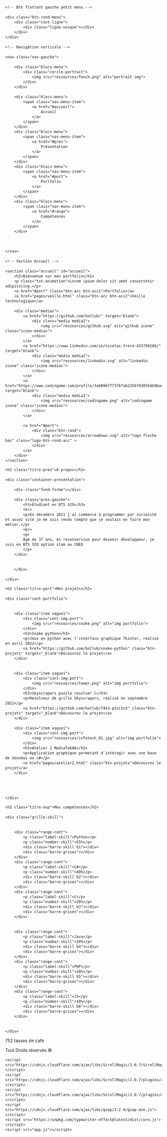 <!DOCTYPE html>
<html lang="fr">
<head>
    <meta charset="UTF-8">
    <meta name="viewport" content="width=device-width, initial-scale=1.0">
    <title>Portfolio</title>
    <link rel="stylesheet" href="style.css">
    <link href="https://fonts.googleapis.com/css2?family=Abril+Fatface&family=Poppins&display=swap" rel="stylesheet">
</head>
<body>
    
    <!-- Btn flottant gauche petit menu -->

    <div class="btn-rond-menu">
        <div class="cont-ligne">
            <div class="ligne-unique"></div>
        </div>
    </div>

    <!-- Navigation verticale -->

    <nav class="nav-gauche">

        <div class="blocs-menu">
            <div class="cercle-portrait">
                <img src="ressources/fench.png" alt="portrait img">
            </div>
        </div>

        <div class="blocs-menu">
            <span class="nav-menu-item">
                <a href="#accueil">
                    Accueil
                </a>
            </span>
        </div>
        <div class="blocs-menu">
            <span class="nav-menu-item">
                <a href="#pres">
                    Présentation
                </a>
            </span>
        </div>
        <div class="blocs-menu">
            <span class="nav-menu-item">
                <a href="#port">
                    Portfolio
                </a>
            </span>
        </div>
        <div class="blocs-menu">
            <span class="nav-menu-item">
                <a href="#range">
                    Compétences
                </a>
            </span>
        </div>



    </nav>

    <!-- Section Accueil -->

    <section class="accueil" id="accueil">
        <h2>Bienvenue sur mon portfolio</h1>
        <p class="txt-animation">Lorem ipsum dolor sit amet consectetur adipisicing.</p>
        <a href="#port" class="btn-acc btn-acc1">Portfolio</a>
        <a href="pages/veille.html" class="btn-acc btn-acc2">Veille technologique</a>

        <div class="medias">
            <a href="https://github.com/Gotlub/" target="blank">
                <div class="media media1">
                    <img src="ressources/github.svg" alt="github icone" class="icone-medias">
                </div>
            </a>
            <a href="https://www.linkedin.com/in/nicolas-frere-425799266/" target="blank">
                <div class="media media2">
                    <img src="ressources/linkedin.svg" alt="linkedin icone" class="icone-medias">
                </div>
            </a>
            <a href="https://www.codingame.com/profile/3a68967f73767ab2256f03855db9bad54575094" target="blank">
                <div class="media media3">
                    <img src="ressources/codingame.png" alt="codingame icone" class="icone-medias">
                </div>
            </a>
            
            <a href="#port">
                <div class="btn-rond">
                    <img src="ressources/arrowDown.svg" alt="logo fleche bas" class="logo-btn-rond-acc" >
                </div>
            </a>
        </div>
    </section>

<!-- Section Présentation -->

<section class="presentation" id="pres">

    <h2 class="titre-pres">A propos</h2>

    <div class="container-presentation">

        <div class="fond-forme"></div>

        <div class="pres-gauche">
            <h3>Étudiant en BTS SIO</h3>
            <hr>
            <p>En décembre 2021 j'ai commencé à programmer par curiosité et assez vite je me suis rendu compte que je voulais en faire mon métier.</p>
            <br>
            <p>
            Âgé de 37 ans, en reconversion pour devenir développeur, je suis en BTS SIO option slam au CNED
            </p>
        </div>
        

        </div>
        
    </div>

</section>

<!-- Section Portfolio -->

<section class="portfolio" id="port">


    <h2 class="titre-port">Mes projets</h2>

    <div class="cont-portfolio">


        <div class="item vague1">
            <div class="cont-img-port">
                <img src="ressources/snake.png" alt="img portfolio">
            </div>
            <h3>Snake python</h3>
            <p>Jeux en python avec l'interface graphique Tkinter, realisé en avril 2022</p>
            <a href="https://github.com/Gotlub/snake-python" class="btn-projets" target="_blank">Découvrez le projet</a>
        </div>


        <div class="item vague1">
            <div class="cont-img-port">
                <img src="ressources/tower.png" alt="img portfolio">
            </div>
            <h3>Skyscrapers puzzle resolver C</h3>
            <p>Resolveur de grille Skyscrapers, realisé en septembre 2022</p>
            <a href="https://github.com/Gotlub/f4k3-p1sc1n3" class="btn-projets" target="_blank">Découvrez le projet</a>
        </div>

        <div class="item vague1">
            <div class="cont-img-port">
                <img src="ressources/infotech_01.jpg" alt="img portfolio">
            </div>
            <h3>Atelier 2 MediaTek86</h3>
            <p>Application graphique permetant d'intéragir avec une base de données en c#</p>
            <a href="pages/atelier2.html" class="btn-projets">Découvrez le projet</a>
        </div>


       

    </div>


</section>

<!-- Section Range -->

<section class="section-range" id="range">

    <h2 class="titre-exp">Mes compétences</h2>

    <div class="grille-skill">


        <div class="range-cont">
            <p class="label-skill">Python</p>
            <p class="number-skill">55%</p>
            <div class="barre-skill b1"></div>
            <div class="barre-grises"></div>
        </div>
        <div class="range-cont">
            <p class="label-skill">C#</p>
            <p class="number-skill">40%</p>
            <div class="barre-skill b2"></div>
            <div class="barre-grises"></div>
        </div>
        <div class="range-cont">
            <p class="label-skill">C</p>
            <p class="number-skill">20%</p>
            <div class="barre-skill b3"></div>
            <div class="barre-grises"></div>
        </div>


        <div class="range-cont">
            <p class="label-skill">Java</p>
            <p class="number-skill">20%</p>
            <div class="barre-skill b4"></div>
            <div class="barre-grises"></div>
        </div>
        <div class="range-cont">
            <p class="label-skill">PHP</p>
            <p class="number-skill">10%</p>
            <div class="barre-skill b5"></div>
            <div class="barre-grises"></div>
        </div>
        <div class="range-cont">
            <p class="label-skill">JS</p>
            <p class="number-skill">10%</p>
            <div class="barre-skill b6"></div>
            <div class="barre-grises"></div>
        </div>


    </div>

</section>



<!-- Section Parallax -->

<div class="section-parallax">
    <p class="txt-par">
        752 tasses de café
    </p>
</div>


<!-- Section Contact -->


<footer>
    Tout Droits réservés &copy;
</footer>










    <script src="https://cdnjs.cloudflare.com/ajax/libs/ScrollMagic/2.0.7/ScrollMagic.min.js"></script>
    <script src="https://cdnjs.cloudflare.com/ajax/libs/ScrollMagic/2.0.7/plugins/animation.gsap.min.js"></script>
    <script src="https://cdnjs.cloudflare.com/ajax/libs/ScrollMagic/2.0.7/plugins/debug.addIndicators.min.js"></script>
    <script src="https://cdnjs.cloudflare.com/ajax/libs/gsap/3.2.6/gsap.min.js"></script>
    <script src="https://unpkg.com/typewriter-effect@latest/dist/core.js"></script>
    <script src="app.js"></script>
</body>
</html>
